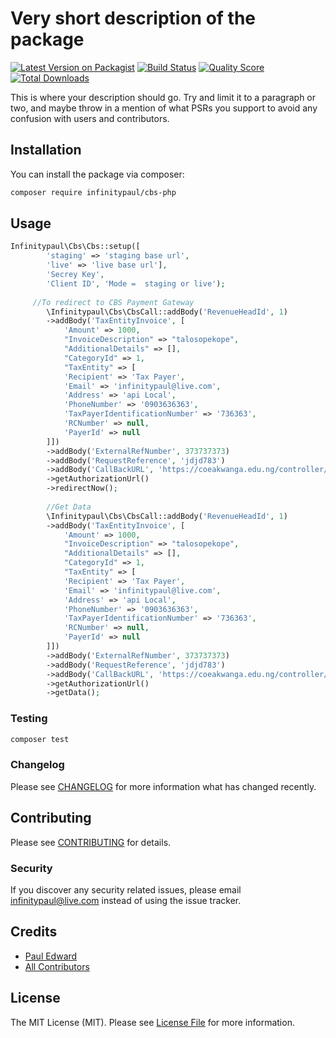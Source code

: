 # Very short description of the package

[![Latest Version on Packagist](https://img.shields.io/packagist/v/infinitypaul/cbs-php.svg?style=flat-square)](https://packagist.org/packages/infinitypaul/cbs-php)
[![Build Status](https://img.shields.io/travis/infinitypaul/cbs-php/master.svg?style=flat-square)](https://travis-ci.org/infinitypaul/cbs-php)
[![Quality Score](https://img.shields.io/scrutinizer/g/infinitypaul/cbs-php.svg?style=flat-square)](https://scrutinizer-ci.com/g/infinitypaul/cbs-php)
[![Total Downloads](https://img.shields.io/packagist/dt/infinitypaul/cbs-php.svg?style=flat-square)](https://packagist.org/packages/infinitypaul/cbs-php)

This is where your description should go. Try and limit it to a paragraph or two, and maybe throw in a mention of what PSRs you support to avoid any confusion with users and contributors.

## Installation

You can install the package via composer:

```bash
composer require infinitypaul/cbs-php
```

## Usage

``` php
Infinitypaul\Cbs\Cbs::setup([
        'staging' => 'staging base url',
        'live' => 'live base url'],
        'Secrey Key',
        'Client ID', 'Mode =  staging or live');
        
     //To redirect to CBS Payment Gateway   
        \Infinitypaul\Cbs\CbsCall::addBody('RevenueHeadId', 1)
        ->addBody('TaxEntityInvoice', [
            'Amount' => 1000,
            "InvoiceDescription" => "talosopekope",
            "AdditionalDetails" => [],
            "CategoryId" => 1,
            "TaxEntity" => [
            'Recipient' => 'Tax Payer',
            'Email' => 'infinitypaul@live.com',
            'Address' => 'api Local',
            'PhoneNumber' => '0903636363',
            'TaxPayerIdentificationNumber' => '736363',
            'RCNumber' => null,
            'PayerId' => null
        ]])
        ->addBody('ExternalRefNumber', 373737373)
        ->addBody('RequestReference', 'jdjd783')
        ->addBody('CallBackURL', 'https://coeakwanga.edu.ng/controller/plugin/cbs/verify.php')
        ->getAuthorizationUrl()
        ->redirectNow();
        
        //Get Data
        \Infinitypaul\Cbs\CbsCall::addBody('RevenueHeadId', 1)
        ->addBody('TaxEntityInvoice', [
            'Amount' => 1000,
            "InvoiceDescription" => "talosopekope",
            "AdditionalDetails" => [],
            "CategoryId" => 1,
            "TaxEntity" => [
            'Recipient' => 'Tax Payer',
            'Email' => 'infinitypaul@live.com',
            'Address' => 'api Local',
            'PhoneNumber' => '0903636363',
            'TaxPayerIdentificationNumber' => '736363',
            'RCNumber' => null,
            'PayerId' => null
        ]])
        ->addBody('ExternalRefNumber', 373737373)
        ->addBody('RequestReference', 'jdjd783')
        ->addBody('CallBackURL', 'https://coeakwanga.edu.ng/controller/plugin/cbs/verify.php')
        ->getAuthorizationUrl()
        ->getData();
```

### Testing

``` bash
composer test
```

### Changelog

Please see [CHANGELOG](CHANGELOG.md) for more information what has changed recently.

## Contributing

Please see [CONTRIBUTING](CONTRIBUTING.md) for details.

### Security

If you discover any security related issues, please email infinitypaul@live.com instead of using the issue tracker.

## Credits

- [Paul Edward](https://github.com/infinitypaul)
- [All Contributors](../../contributors)

## License

The MIT License (MIT). Please see [License File](LICENSE.md) for more information.
